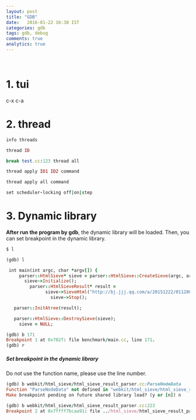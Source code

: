 ```yaml
---
layout: post
title: "GDB"
date:   2016-01-22 16:38 IST
categories: gdb
tags: gdb, debug
comments: true
analytics: true
---
```

<br>

# 1. tui

c-x c-a

# 2. thread

```ruby
info threads

thread ID

break test.cc:123 thread all

thread apply ID1 ID2 command

thread apply all command

set scheduler-locking off|on|step
```

# 3. Dynamic library

**After run the program by gdb**, the dynamic library will be loaded. Then, you can set breakpoint in the dynamic library.

```ruby
$ l

(gdb) l

 int main(int argc, char *argv[]) {
     parser::HtmlSieve* sieve = parser::HtmlSieve::CreateSieve(argc, argv);
       sieve->Initialize();
         parser::HtmlSieveResult* result =
               sieve->SieveHtml("http://bj.jjj.qq.com/a/20151222/011280.htm");
                 sieve->Stop();

   parser::InitAtree(result);

   parser::HtmlSieve::DestroySieve(sieve);
     sieve = NULL;

(gdb) b 171
Breakpoint 1 at 0x702f: file benchmark/main.cc, line 171.
(gdb) r
```

##### Set breakpoint in the dynamic library

Do not use the function name, please use the line number.

```ruby
(gdb) b webkit/html_sieve/html_sieve_result_parser.cc:ParseNodeData
Function "ParseNodeData" not defined in "webkit/html_sieve/html_sieve_result_parser.cc".
Make breakpoint pending on future shared library load? (y or [n]) n
```

```ruby
(gdb) b webkit/html_sieve/html_sieve_result_parser.cc:223
Breakpoint 2 at 0x7ffff7bcaa91: file ../html_sieve/html_sieve_result_parser.cc, line 223.
```
